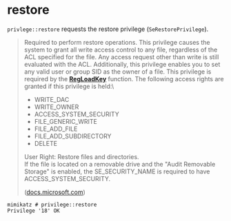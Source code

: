 # restore

`privlege::restore` requests the restore privilege (`SeRestorePrivilege`).

> Required to perform restore operations. This privilege causes the system to grant all write access control to any file, regardless of the ACL specified for the file. Any access request other than write is still evaluated with the ACL. Additionally, this privilege enables you to set any valid user or group SID as the owner of a file. This privilege is required by the [**RegLoadKey**](https://docs.microsoft.com/en-us/windows/desktop/api/winreg/nf-winreg-regloadkeya) function. The following access rights are granted if this privilege is held:\\
>
> * WRITE\_DAC
> * WRITE\_OWNER
> * ACCESS\_SYSTEM\_SECURITY
> * FILE\_GENERIC\_WRITE
> * FILE\_ADD\_FILE
> * FILE\_ADD\_SUBDIRECTORY
> * DELETE
>
> User Right: Restore files and directories.\
> If the file is located on a removable drive and the "Audit Removable Storage" is enabled, the SE\_SECURITY\_NAME is required to have ACCESS\_SYSTEM\_SECURITY.
>
> ([docs.microsoft.com](https://docs.microsoft.com/en-us/windows/win32/secauthz/privilege-constants))

```
mimikatz # privilege::restore
Privilege '18' OK
```
